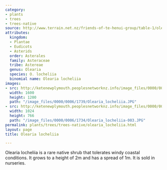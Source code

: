 ```yaml
---
category:
- plants
- trees
- trees-native
source: http://www.terrain.net.nz/friends-of-te-henui-group/table-1/olearia-locheliia.html
attributes:
  kingdom:
  - Plantae
  - Eudicots
  - Asterids
  order: Asterales
  family: Asteraceae
  tribe: Astereae
  genus: Olearia
  species: O. locheliia
  binomial name: Olearia locheliia
images:
- src: http://ketenewplymouth.peoplesnetworknz.info/image_files/0000/0006/1739/Olearia_locheliia.JPG
  width: 1600
  height: 1200
  path: "/image_files/0000/0006/1739/Olearia_locheliia.JPG"
- src: http://ketenewplymouth.peoplesnetworknz.info/image_files/0000/0006/1734/Olearia_locheliia-003.JPG
  width: 1024
  height: 766
  path: "/image_files/0000/0006/1734/Olearia_locheliia-003.JPG"
permalink: plants/trees/trees-native/olearia_locheliia.html
layout: page
title: Olearia locheliia

---
```

Olearia locheliia is a rare native shrub that tolerates windy coastal conditions. It grows to a height of 2m and has a spread of 1m. It is sold in nurseries.


